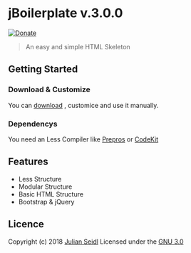 # jBoilerplate v.3.0.0
[![Donate](https://img.shields.io/badge/Donate-PayPal-green.svg)](https://www.paypal.me/jseidlAT/5.99)
> An easy and simple HTML Skeleton 

## Getting Started

### Download & Customize
You can [download](https://github.com/Thejuse/Advanced-Boilerplate/zipball/master) , customice and use it manually. 

### Dependencys
You need an Less Compiler like [Prepros](https://prepros.io/) or [CodeKit](https://codekitapp.com/)

## Features
* Less Structure
* Modular Structure
* Basic HTML Structure
* Bootstrap & jQuery

## Licence
Copyright (c) 2018 [Julian Seidl](https://www.jseidl.at)
Licensed under the [GNU 3.0](LICENCE)